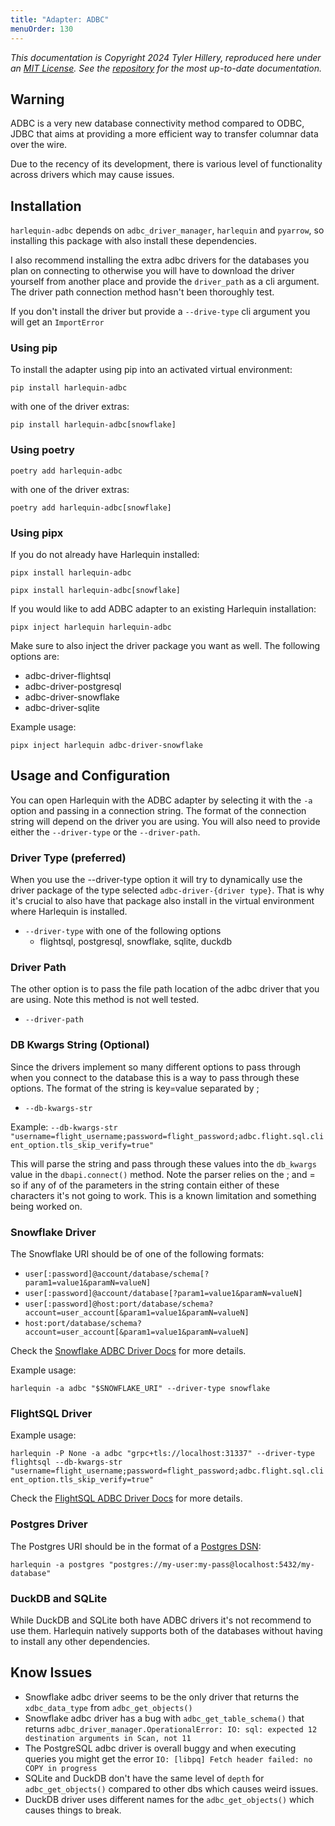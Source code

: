 ```yaml
---
title: "Adapter: ADBC"
menuOrder: 130
---
```


*This documentation is Copyright 2024 Tyler Hillery, reproduced here under an [MIT License](https://github.com/TylerHillery/harlequin-adbc/blob/main/LICENSE). See the [repository](https://github.com/TylerHillery/harlequin-adbc) for the most up-to-date documentation.*

## Warning
ADBC is a very new database connectivity method compared to ODBC, JDBC that aims at providing a more efficient way to transfer columnar data over the wire.

Due to the recency of its development, there is various level of functionality across drivers which may cause issues.

## Installation

`harlequin-adbc` depends on `adbc_driver_manager`, `harlequin` and `pyarrow`, so installing this package with also install these dependencies.

I also recommend installing the extra adbc drivers for the databases you plan on connecting to otherwise you will have to download the driver yourself from another place and provide the `driver_path` as a cli argument. The driver path connection method hasn't been thoroughly test.

If you don't install the driver but provide a `--drive-type` cli argument you will get an `ImportError`

### Using pip

To install the adapter using pip into an activated virtual environment:

`pip install harlequin-adbc`

with one of the driver extras:

`pip install harlequin-adbc[snowflake]`

### Using poetry

`poetry add harlequin-adbc`

with one of the driver extras:

`poetry add harlequin-adbc[snowflake]`

### Using pipx
If you do not already have Harlequin installed:

`pipx install harlequin-adbc`

`pipx install harlequin-adbc[snowflake]`

If you would like to add ADBC adapter to an existing Harlequin installation:

`pipx inject harlequin harlequin-adbc`

Make sure to also inject the driver package you want as well. The following options are:
- adbc-driver-flightsql
- adbc-driver-postgresql
- adbc-driver-snowflake
- adbc-driver-sqlite

Example usage:

`pipx inject harlequin adbc-driver-snowflake`

## Usage and Configuration
You can open Harlequin with the ADBC adapter by selecting it with the `-a` option and passing in a connection string. The format of the connection string will depend on the driver you are using. You will also need to provide either the `--driver-type` or the `--driver-path`.

### Driver Type (preferred)
When you use the --driver-type option it will try to dynamically use the driver package of the type selected `adbc-driver-{driver type}`. That is why it's crucial to also have that package also install in the virtual environment where Harlequin is installed.
- `--driver-type` with one of the following options
  - flightsql, postgresql, snowflake, sqlite, duckdb

### Driver Path
The other option is to pass the file path location of the adbc driver that you are using. Note this method is not well tested.
- `--driver-path`

### DB Kwargs String (Optional)
Since the drivers implement so many different options to pass through when you connect to the database this is a way to pass through these options. The format of the string is key=value separated by ;
- `--db-kwargs-str`

Example:
`--db-kwargs-str "username=flight_username;password=flight_password;adbc.flight.sql.client_option.tls_skip_verify=true"`

This will parse the string and pass through these values into the `db_kwargs` value in the `dbapi.connect()` method. Note the parser relies on the ; and = so if any of of the parameters in the string contain either of these characters it's not going to work. This is a known limitation and something being worked on.

### Snowflake Driver
The Snowflake URI should be of one of the following formats:

- `user[:password]@account/database/schema[?param1=value1&paramN=valueN]`
- `user[:password]@account/database[?param1=value1&paramN=valueN]`
- `user[:password]@host:port/database/schema?account=user_account[&param1=value1&paramN=valueN]`
- `host:port/database/schema?account=user_account[&param1=value1&paramN=valueN]`

Check the [Snowflake ADBC Driver Docs](https://arrow.apache.org/adbc/main/driver/snowflake.html) for more details.

Example usage:

`harlequin -a adbc "$SNOWFLAKE_URI" --driver-type snowflake`

### FlightSQL Driver
Example usage:

`harlequin -P None -a adbc "grpc+tls://localhost:31337" --driver-type flightsql --db-kwargs-str "username=flight_username;password=flight_password;adbc.flight.sql.client_option.tls_skip_verify=true"`

Check the [FlightSQL ADBC Driver Docs](https://arrow.apache.org/adbc/main/driver/flight_sql.html) for more details.

### Postgres Driver
The Postgres URI should be in the format of a [Postgres DSN](https://www.postgresql.org/docs/current/libpq-connect.html#LIBPQ-CONNSTRING):

`harlequin -a postgres "postgres://my-user:my-pass@localhost:5432/my-database"`

### DuckDB and SQLite
While DuckDB and SQLite both have ADBC drivers it's not recommend to use them. Harlequin natively supports both of the databases without having to install any other dependencies.

## Know Issues
- Snowflake adbc driver seems to be the only driver that returns the `xdbc_data_type` from `adbc_get_objects()`
- Snowflake adbc driver has a bug with `adbc_get_table_schema()` that returns `adbc_driver_manager.OperationalError: IO: sql: expected 12 destination arguments in Scan, not 11`
- The PostgreSQL adbc driver is overall buggy and when executing queries you might get the error `IO: [libpq] Fetch header failed: no COPY in progress`
- SQLite and DuckDB don't have the same level of `depth` for `adbc_get_objects()` compared to other dbs which causes weird issues.
- DuckDB driver uses different names for the `adbc_get_objects()` which causes things to break.
